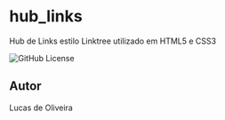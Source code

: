 # hub_links
Hub de Links estilo Linktree utilizado em HTML5 e CSS3

![GitHub License](https://img.shields.io/github/license/lucasoliveira0309/hub_links?style=for-the-badge)

## Autor
Lucas de Oliveira
